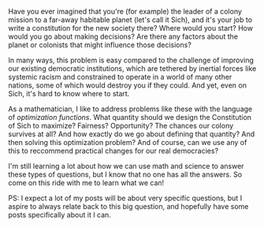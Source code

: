 Have you ever imagined that you're (for example) the leader of a colony mission to a far-away habitable planet (let's call it Sich), and it's your job to write a constitution for the new society there? Where would you start? How would you go about making decisions? Are there any factors about the planet or colonists that might influence those decisions?

In many ways, this problem is easy compared to the challenge of improving our existing democratic institutions, which are tethered by inertial forces like systemic racism and constrained to operate in a world of many other nations, some of which would destroy you if they could. And yet, even on Sich, it's hard to know where to start.

As a mathematician, I like to address problems like these with the language of *optimization functions*. What quantity should we design the Constitution of Sich to maximize? Fairness? Opportunity? The chances our colony survives at all? And how exactly do we go about defining that quantity? And then solving this optimization problem? And of course, can we use any of this to reccommend practical changes for our real democracies?

I'm still learning a lot about how we can use math and science to answer these types of questions, but I know that no one has all the answers. So come on this ride with me to learn what we can!

PS: I expect a lot of my posts will be about very specific questions, but I aspire to always relate back to this big question, and hopefully have some posts specifically about it I can. 
